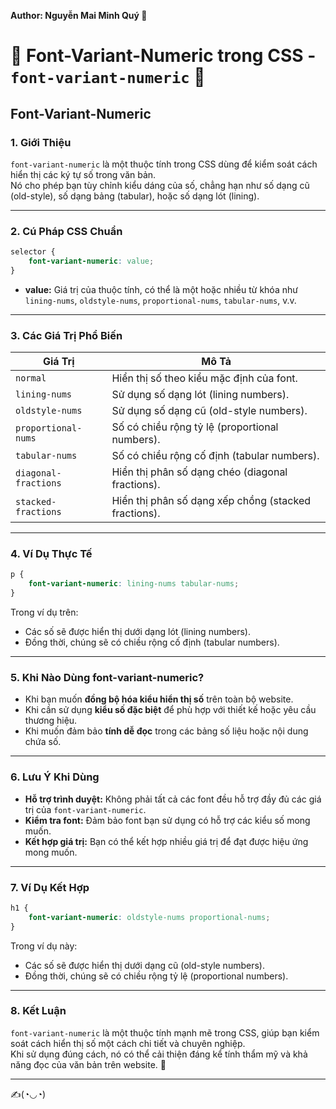 **Author: Nguyễn Mai Minh Quý 💪**

# 💼 Font-Variant-Numeric trong CSS - `font-variant-numeric` 💼

## Font-Variant-Numeric

### 1. **Giới Thiệu**  
`font-variant-numeric` là một thuộc tính trong CSS dùng để kiểm soát cách hiển thị các ký tự số trong văn bản.  
Nó cho phép bạn tùy chỉnh kiểu dáng của số, chẳng hạn như số dạng cũ (old-style), số dạng bảng (tabular), hoặc số dạng lót (lining).

---

### 2. **Cú Pháp CSS Chuẩn**

```css
selector {
    font-variant-numeric: value;
}
```

- **value:** Giá trị của thuộc tính, có thể là một hoặc nhiều từ khóa như `lining-nums`, `oldstyle-nums`, `proportional-nums`, `tabular-nums`, v.v.

---

### 3. **Các Giá Trị Phổ Biến**

| Giá Trị             | Mô Tả                                                                 |
|---------------------|----------------------------------------------------------------------|
| `normal`            | Hiển thị số theo kiểu mặc định của font.                           |
| `lining-nums`       | Sử dụng số dạng lót (lining numbers).                              |
| `oldstyle-nums`     | Sử dụng số dạng cũ (old-style numbers).                            |
| `proportional-nums` | Số có chiều rộng tỷ lệ (proportional numbers).                     |
| `tabular-nums`      | Số có chiều rộng cố định (tabular numbers).                        |
| `diagonal-fractions`| Hiển thị phân số dạng chéo (diagonal fractions).                  |
| `stacked-fractions` | Hiển thị phân số dạng xếp chồng (stacked fractions).               |

---

### 4. **Ví Dụ Thực Tế**

```css
p {
    font-variant-numeric: lining-nums tabular-nums;
}
```

Trong ví dụ trên:  
- Các số sẽ được hiển thị dưới dạng lót (lining numbers).  
- Đồng thời, chúng sẽ có chiều rộng cố định (tabular numbers).

---

### 5. **Khi Nào Dùng font-variant-numeric?**

- Khi bạn muốn **đồng bộ hóa kiểu hiển thị số** trên toàn bộ website.  
- Khi cần sử dụng **kiểu số đặc biệt** để phù hợp với thiết kế hoặc yêu cầu thương hiệu.  
- Khi muốn đảm bảo **tính dễ đọc** trong các bảng số liệu hoặc nội dung chứa số.

---

### 6. **Lưu Ý Khi Dùng**

- **Hỗ trợ trình duyệt:** Không phải tất cả các font đều hỗ trợ đầy đủ các giá trị của `font-variant-numeric`.  
- **Kiểm tra font:** Đảm bảo font bạn sử dụng có hỗ trợ các kiểu số mong muốn.  
- **Kết hợp giá trị:** Bạn có thể kết hợp nhiều giá trị để đạt được hiệu ứng mong muốn.

---

### 7. **Ví Dụ Kết Hợp**

```css
h1 {
    font-variant-numeric: oldstyle-nums proportional-nums;
}
```

Trong ví dụ này:  
- Các số sẽ được hiển thị dưới dạng cũ (old-style numbers).  
- Đồng thời, chúng sẽ có chiều rộng tỷ lệ (proportional numbers).

---

### 8. **Kết Luận**

`font-variant-numeric` là một thuộc tính mạnh mẽ trong CSS, giúp bạn kiểm soát cách hiển thị số một cách chi tiết và chuyên nghiệp.  
Khi sử dụng đúng cách, nó có thể cải thiện đáng kể tính thẩm mỹ và khả năng đọc của văn bản trên website. 💼

---

✍️(◔◡◔)  